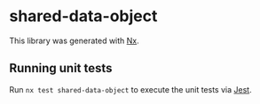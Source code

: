 # shared-data-object

This library was generated with [Nx](https://nx.dev).

## Running unit tests

Run `nx test shared-data-object` to execute the unit tests via [Jest](https://jestjs.io).
